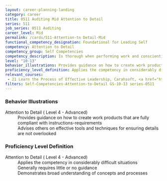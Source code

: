 ```yaml
---
layout: career-planning-landing
category: career
title: 0511 Auditing Mid Attention to Detail
series: 511
job_series: 0511 Auditing
career_level: Mid
permalink: /cards/511-Attention-to Detail-Mid
functional_competency_designation: Foundational for Leading Self
competency: Attention to Detail
competency_group: Self Competencies
competency_description: Is thorough when performing work and conscientious about attending to detail
level: "10-13"
behavior_illustrations: Provides guidance on how to create work products that are fully compliant with instructions-requirements ? Advises others on effective tools and techniques for ensuring details are not overlooked
proficiency_level_definition: Applies the competency in considerably difficult situations ? Generally requires little or no guidance ? Demonstrates broad understanding of concepts and processes
relevant_courses: 
 - 21 Learn the Process of Effective Leadership, Carahsoft, <a href="https://www.linkedin.com/learning/learn-the-process-of-effective-leadership">https://www.linkedin.com/learning/learn-the-process-of-effective-leadership</a>
filters: Self-Competencies-Attention-to-Detail GS-10-13 series-0511
---
```


<div class="desktop:grid-col-6 margin-y-205">
  <div class="border-top-05 bg-white padding-2 shadow-5 height-full members-hover border-1px border-gray-30 border-top-orange radius-lg">
    <h3>Behavior Illustrations</h3>
    <dl class="text-base"><dt>Attention to Detail ( Level 4 - Advanced)</dt><dd>Provides guidance on how to create work products that are fully compliant with instructions-requirements </dd><dd> Advises others on effective tools and techniques for ensuring details are not overlooked</dd></dl>
  </div>
</div>
<div class="desktop:grid-col-6 margin-y-205">
  <div class="border-top-05 bg-white padding-2 shadow-5 height-full members-hover border-1px border-gray-30 border-top-orange radius-lg">
    <h3>Proficiency Level Definition</h3>
    <dl class="text-base"><dt>Attention to Detail ( Level 4 - Advanced)</dt><dd>Applies the competency in considerably difficult situations </dd><dd> Generally requires little or no guidance </dd><dd> Demonstrates broad understanding of concepts and processes</dd></dl>
  </div>
</div>